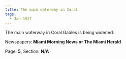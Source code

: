 ```yaml
---  
title: The main waterway in Coral  
tags:  
  - Jan 1927  
---  
```

  
The main waterway in Coral Gables is being widened.  
  
Newspapers: **Miami Morning News or The Miami Herald**  
  
Page: **5**, Section: **N/A** 
